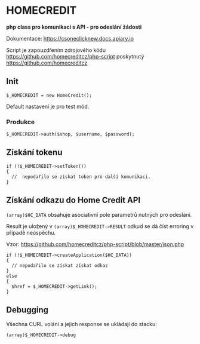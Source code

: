 # HOMECREDIT

__php class pro komunikaci s API - pro odeslání žádosti__

Dokumentace: <https://csoneclicknew.docs.apiary.io>

Script je zapouzdřením zdrojového kódu <https://github.com/homecreditcz/php-script> poskytnutý <https://github.com/homecreditcz>

## Init

    $_HOMECREDIT = new HomeCredit();
    
Default nastavení je pro test mód.

### Produkce
 
    $_HOMECREDIT->auth($shop, $username, $password);

## Získání tokenu

    if (!$_HOMECREDIT->setToken())
    {
      //  nepodařilo se získat token pro další komunikaci.            
    }

## Získání odkazu do Home Credit API

`(array)$HC_DATA` obsahuje asociativní pole parametrů nutných pro odeslání.

Result je uložený v `(array)$_HOMECREDIT->RESULT` odkud se dá číst erroring v případě neúspěchu.
    
Vzor: <https://github.com/homecreditcz/php-script/blob/master/json.php>

    if (!$_HOMECREDIT->createApplication($HC_DATA))
    {
      // nepodařilo se získat získat odkaz                        
    }
    else
    {
      $href = $_HOMECREDIT->getLink();
    }
                
## Debugging

Všechna CURL volání a jejich response se ukládají do stacku:

    (array)$_HOMECREDIT->debug
    
    
    
